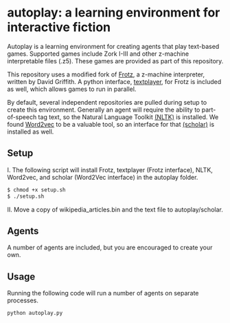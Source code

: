 
# autoplay: a learning environment for interactive fiction

Autoplay is a learning environment for creating agents that play text-based games. Supported games include Zork I-III and other z-machine interpretable files (.z5). These games are provided as part of this repository.

This repository uses a modified fork of [Frotz](https://github.com/DavidGriffith/frotz), a z-machine interpreter, written by David Griffith. A python interface, [textplayer](https://github.com/kingjamesiv/textplayer), for Frotz is included as well, which allows games to run in parallel.

By default, several independent repositories are pulled during setup to create this environment. Generally an agent will require the ability to part-of-speech tag text, so the Natural Language Toolkit [(NLTK)](http://www.nltk.org/) is installed. We found [Word2vec](https://code.google.com/archive/p/word2vec/) to be a valuable tool, so an interface for that [(scholar)](https://github.com/kingjamesiv/scholar) is installed as well.

## Setup

I. The following script will install Frotz, textplayer (Frotz interface), NLTK, Word2vec, and scholar (Word2Vec interface) in the autoplay folder.

```bash
$ chmod +x setup.sh
$ ./setup.sh
```

II. Move a copy of wikipedia_articles.bin and the text file to autoplay/scholar.

## Agents

A number of agents are included, but you are encouraged to create your own.

## Usage

Running the following code will run a number of agents on separate processes.

```python
python autoplay.py
```
